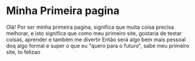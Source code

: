 # Minha Primeira pagina
Olá! Por ser minha primeira pagina, significa que muita coisa precisa melhorar, e isto significa que como meu primeiro site, gostaria de testar coisas, aprender e também me divertir
Então será algo bem mais pessoal doq algo formal e super o que eu "quero para o futuro", sabe meu primeiro site, to felizao


